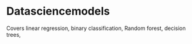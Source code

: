 # Datasciencemodels
Covers linear regression,  binary classification, Random forest, decision trees, 
